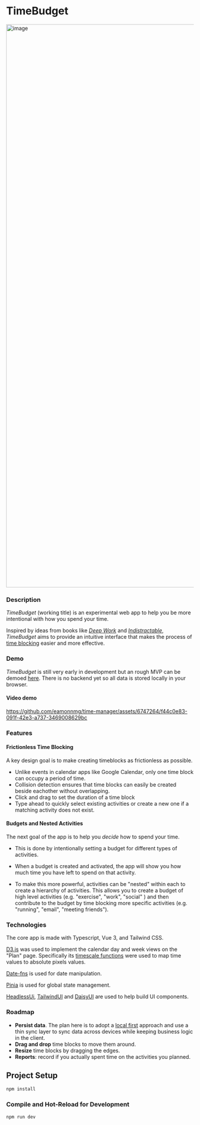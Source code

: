 # TimeBudget
<img width="1512" alt="image" src="https://github.com/eamonnmg/time-manager/assets/6747264/4a41d434-873c-4082-b37d-4584eaa6c948">

### Description
_TimeBudget_ (working title) is an experimental web app to help you be more intentional with how you spend your time.

Inspired by ideas from books like [_Deep Work_](https://www.amazon.com/Deep-Work-Focused-Success-Distracted/dp/1455586692) and _[Indistractable](https://www.amazon.com/Indistractable-Control-Your-Attention-Choose/dp/1526610205/ref=sr_1_2?crid=21YWJQG9A6K8P&dib=eyJ2IjoiMSJ9.aUI1qyZWzddZCDoFa9ilDZ_Trxbg61qIqiPPgQdXca5s5r4xccvCMd-cwY4iNjULmE0EiQ1hLrVa23R4nHworzMFS0nT5YUoQSVjJ2icrjcLwcSUzqaHDh4VKTID1ctLJbGr7vHUYKfuUW2hwqj3Ee3f1sDj8L3acXaT5zMenA2qbIkjiU6mPstjqBF66yua6QCn86NVaR7Ee3Br04q2y-iIRz7mBIUarHt5uT4kAOo.5v1WdTMjdcjAiJ0IaDAQ3lKOnKiLxgHlT9Fx7z10Vsk&dib_tag=se&keywords=indistractable&qid=1717607369&s=books&sprefix=indis%2Cstripbooks-intl-ship%2C261&sr=1-2)_, _TimeBudget_ aims to provide an intuitive interface that makes the process of [time blocking](https://todoist.com/productivity-methods/time-blocking) easier and more effective.

### Demo

_TimeBudget_ is still very early in development but an rough MVP can be demoed [here](https://timeblock.netlify.app/). There is no backend yet so all data is stored locally in your browser.

#### Video demo

https://github.com/eamonnmg/time-manager/assets/6747264/f44c0e83-091f-42e3-a737-3469008629bc



### Features

#### Frictionless Time Blocking
A key design goal is to make creating timeblocks as frictionless as possible.

- Unlike events in calendar apps like Google Calendar, only one time block can occupy a period of time.
- Collision detection ensures that time blocks can easily be created beside eachother without overlapping.
- Click and drag to set the duration of a time block
- Type ahead to quickly select existing activities or create a new one if a matching activity does not exist.

#### Budgets and Nested Activities

The next goal of the app is to help you _decide_ how to spend your time. 

- This is done by intentionally setting a budget for different types of activities.

- When a budget is created and activated, the app will show you how much time you have left to spend on that activity.

- To make this more powerful, activities can be "nested" within each to create a hierarchy of activities. This allows you to create a budget of high level activities (e.g. "exercise", "work", "social" )  and then contribute to the budget by time blocking more specific activities (e.g. "running", "email", "meeting friends").


### Technologies

The core app is made with Typescript, Vue 3, and Tailwind CSS.

[D3.js](https://d3js.org/) was used to implement the calendar day and week views on the "Plan" page. Specifically its [timescale functions](https://d3js.org/d3-scale/time) were used to map time values to absolute pixels values.

[Date-fns](https://date-fns.org/) is used for date manipulation.

[Pinia](https://pinia.vuejs.org/) is used for global state management.

[HeadlessUi](https://headlessui.com/v1/vue), [TailwindUI](https://tailwindui.com/) and [DaisyUI](https://daisyui.com/) are used to help build UI components.


### Roadmap


- **Persist data**. The plan here is to adopt a [local first](https://www.inkandswitch.com/local-first/) approach and use a thin sync layer to sync data across devices while keeping business logic in the client.
- **Drag and drop** time blocks to move them around.
- **Resize** time blocks by dragging the edges.
- **Reports**: record if you actually spent time on the activities you planned.



## Project Setup

```sh
npm install
```

### Compile and Hot-Reload for Development

```sh
npm run dev
```
